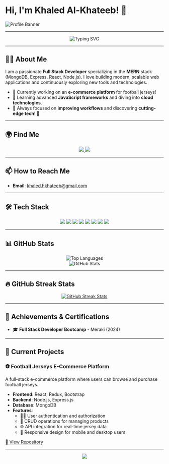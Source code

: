 # Hi, I'm Khaled Al-Khateeb! 👋

![Profile Banner](https://files.oaiusercontent.com/file-xkMcbswcIben8QU5ns13txgC?se=2024-10-25T18%3A30%3A55Z&sp=r&sv=2024-08-04&sr=b&rscc=max-age%3D604800%2C%20immutable%2C%20private&rscd=attachment%3B%20filename%3D9c56ad38-f3a0-4f74-b28f-0cbace2ed5f6.webp&sig=cGwccBGMGKJBr8WDHU5cGfGIrwvdyGpS4oSj7wPcTtg%3D)

---

<div align="center">
  <img src="https://readme-typing-svg.herokuapp.com?font=Fira+Code&size=22&pause=1000&color=F70000&width=435&lines=Full+Stack+Developer;MERN+Stack+Specialist;Lifelong+Learner" alt="Typing SVG" />
</div>

---

## 👨‍💻 About Me
I am a passionate **Full Stack Developer** specializing in the **MERN** stack (MongoDB, Express, React, Node.js). I love building modern, scalable web applications and continuously exploring new tools and technologies.

- 🔭 Currently working on an **e-commerce platform** for football jerseys!  
- 🌱 Learning advanced **JavaScript frameworks** and diving into **cloud technologies**.  
- 🎯 Always focused on **improving workflows** and discovering **cutting-edge tech**! 🚀

---

## 🌍 Find Me
<div align="center">
  <a href="https://www.linkedin.com/in/khaled-al-khateeb-79a792170" target="_blank">
    <img src="https://img.shields.io/badge/LinkedIn-0077B5?style=for-the-badge&logo=linkedin&logoColor=white" />
  </a>
  <a href="https://github.com/AlKhateebKhaled" target="_blank">
    <img src="https://img.shields.io/badge/GitHub-181717?style=for-the-badge&logo=github&logoColor=white" />
  </a>
</div>

---

## 📫 How to Reach Me

- **Email**: [khaled.hkhateeb@gmail.com](mailto:khaled.hkhateeb@gmail.com)

---

## 🛠 Tech Stack

<div align="center">
  <img src="https://img.shields.io/badge/JavaScript-F7DF1E?style=for-the-badge&logo=javascript&logoColor=black" />
  <img src="https://img.shields.io/badge/HTML5-E34F26?style=for-the-badge&logo=html5&logoColor=white" />
  <img src="https://img.shields.io/badge/CSS3-1572B6?style=for-the-badge&logo=css3&logoColor=white" />
  <img src="https://img.shields.io/badge/React-61DAFB?style=for-the-badge&logo=react&logoColor=black" />
  <img src="https://img.shields.io/badge/Node.js-43853D?style=for-the-badge&logo=node.js&logoColor=white" />
  <img src="https://img.shields.io/badge/Express.js-404D59?style=for-the-badge&logo=express&logoColor=white" />
  <img src="https://img.shields.io/badge/MongoDB-47A248?style=for-the-badge&logo=mongodb&logoColor=white" />
  <img src="https://img.shields.io/badge/Bootstrap-563D7C?style=for-the-badge&logo=bootstrap&logoColor=white" />
</div>

---

## 📊 GitHub Stats
<div align="center">
  <img src="https://github-readme-stats.vercel.app/api/top-langs/?username=AlKhateebKhaled&layout=compact&theme=radical" alt="Top Languages" />
  <br>
  <img src="https://github-readme-stats.vercel.app/api?username=AlKhateebKhaled&show_icons=true&theme=radical" alt="GitHub Stats" />
</div>

---

## 🔥 GitHub Streak Stats
<div align="center">
  <a href="https://git.io/streak-stats">
    <img src="https://streak-stats.demolab.com?user=AlKhateebKhaled&theme=radical" alt="GitHub Streak Stats" />
  </a>
</div>

---

## 🏅 Achievements & Certifications
- 🎓 **Full Stack Developer Bootcamp** - Meraki (2024)

---

## 🚧 Current Projects

### ⚽ Football Jerseys E-Commerce Platform
A full-stack e-commerce platform where users can browse and purchase football jerseys.

- **Frontend**: React, Redux, Bootstrap  
- **Backend**: Node.js, Express.js  
- **Database**: MongoDB  
- **Features**:
  - 🧑‍💻 User authentication and authorization
  - 🛒 CRUD operations for managing products
  - 🌐 API integration for real-time jersey data
  - 📱 Responsive design for mobile and desktop users

[🔗 View Repository](https://github.com/AlKhateebKhaled/MERAKI_Academy_Project_4.git)

---

<div align="center">
  <img src="https://capsule-render.vercel.app/api?type=waving&color=gradient&height=100&section=footer"/>
</div>
